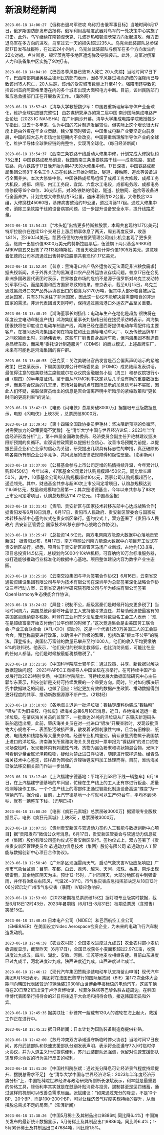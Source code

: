 # 新浪财经新闻
`2023-06-18 14:06:27` 【俄称击退乌军进攻 乌称打击俄军事目标】当地时间6月17日，俄罗斯国防部发布战报称，俄军利用高精度武器对乌军的一处决策中心实施了打击。此外，乌军继续在南顿涅茨克、扎波罗热和顿涅茨克方向发起进攻，俄方击退乌军在多方向的进攻，乌军过去一天的损失超过235人。乌克兰武装部队总参谋部17日发布战报称，在过去24小时内，乌克兰武装部队与俄军在多个方向发生约22次对战。卢甘斯克、顿涅茨克等多地区遭炮弹及导弹袭击。此外，乌军对俄军人力和装备集中区实施了9次打击。

`2023-06-18 14:04:10` 【巴西冬季风暴已致15人死亡 20人失踪】当地时间17日下午，巴西南部南里奥格兰德州民防部门表示，因冬季风暴过境而造成的强降雨已导致该州15人死亡，20人失踪，该州的受灾城市数量上升至41个。强降雨还导致包括该州首府阿雷格里港在内的多个城市出现大面积电力中断。目前，该州民防部门和应急救援部门正在开展救灾工作。（海外网）

`2023-06-18 13:57:43` 【清华大学教授魏少军：中国要重新理解半导体产业全球化，维护全球供应链完整性】 由芯谋研究承办的第二届中国·南沙国际集成电路产业论坛（2023 IC NANSHA）在广州南沙开幕。清华大学集成电路学院教授魏少军指出，过去十多年来，认为中国的芯片制造发展较快，但实际上这个增长很大程度上是由外资在华企业贡献。魏少军同时强调，中国集成电路产业要坚定向前发展，中国的超大芯片市场地位短期内不会改变。中国要重新理解半导体产业的全球化，维护半导体全球供应链的完整性，实现再全球化。（每日经济新闻）

`2023-06-18 13:54:37` 【西南三条铁路干线启动大修集中修，计划完成大修换轨约75公里】中国铁路成都局消息，我国西南三条重要铁路干线——成渝铁路、宝成铁路、内六铁路于17日晚开始为期47天的大修集中修。17日深夜，中国铁路成都局集团公司8千多名工作人员在线路上开始对钢轨、隧道、接触网、道岔等设备进行全面养护。本次大修集中修，中国铁路成都局组织了成都工务大修段、成都工务大机段，成都、绵阳、内江工务段，宜宾、六盘水工电段，成都电务段、成都电务维修段等19个单位、36支队伍，对3条铁路的钢轨、隧道、接触网、道岔等设备进行全面养护。计划完成大修换轨约75公里，道床清筛约122公里，大修换岔124组，大修换枕45060根，基床病害整治约19公里，道岔清筛117组。通过大修集中修，消除三条铁路干线的设备病害问题，进一步提升设备安全水平，提升线路质量。

`2023-06-18 13:54:33` 【“木头姐”出售更多特斯拉股票，本周共套现约1.17亿美元】特斯拉股价在连续13个交易日上涨后稍事休息了两天，周五再度反弹，收涨1.81%，至260.54美元。凯茜·伍德的方舟投资管理公司借此机会套现了更多资金。继周一出售价值9800万美元的特斯拉股票后，伍德旗下两只基金ARKK和ARKW周五又出售了73113股特斯拉，按当天收盘价计算价值1905万美元。这意味着伍德的公司本周通过出售特斯拉股票共套现约1.17亿美元。

`2023-06-18 13:52:04` 【普京：黑海港口农产品外运协议无法满足非洲粮食需求】据央视新闻，关于外界关注的黑海港口农产品外运协议存续问题，普京17日在会见非洲多国政要代表团时表示，世界粮食市场的危机不是源于俄罗斯对乌克兰发动特别军事行动，而是美国和西方国家导致的结果。普京表示，截至6月15日，乌克兰通过黑海港口农产品外运协议出口的粮食为3170万吨，但其中大部分粮食被运往发达国家，只有3.1%运往了非洲国家，因此这一协议不能解决最需要粮食的非洲国家的需求。非洲代表团当天则呼吁，保持通过黑海港口外运农产品至关重要。

`2023-06-18 13:48:19` 【鸿海董事长刘扬伟：电动车生产在地化是趋势 很快将在印度设立电动车制造产线】鸿海集团董事长刘扬伟日前在接受采访时表示，鸿海集团很快将在印度设立电动车制造产线，鸿海已经在墨西哥提供电动车零配件给主要客户。在被问及鸿海集团如何在特斯拉和比亚迪等电动车大厂、以及传统品牌车厂之间脱颖而出时，刘扬伟表示，这些车厂销售自身品牌车款，但鸿海集团不制造自身品牌车款，而采用“委托设计制造服务”（CDMS）的商业模式，上述品牌车厂，未来有可能也是鸿海集团的客户群。

`2023-06-18 13:46:55` 【巴克莱：关注美联储官员发言是否会偏离声明暗示的紧缩政策】巴克莱表示，下周美国联邦公开市场委员会（FOMC）成员陆续发表讲话，最值得注意的是美联储主席鲍威尔在众议院金融服务小组（周三）和参议院银行小组（周四）的半年度证词。鉴于自从FOMC利率决定以后几乎没有新的重要数据出炉，而且在会议后的几天里，市场对最新的点阵图所显示的加息信号并不买账，因此人们怀疑，美联储官员给出的信息是否会偏离声明中所暗示的紧缩政策和“更长时间的更高利率”的说法。

`2023-06-18 13:42:13` 【电影《闪电侠》总票房破8000万】据猫眼专业版数据显示，电影《闪电侠》上映3天 ，总票房破8000万。

`2023-06-18 13:39:43` 【第十四届全国政协委员尹艳林：坚决阻断预期的负循环，对需要加力的政策要毫不犹豫】 在“清华大学中国与世界经济论坛：2023年半年度经济形势分析”上，第十四届全国政协委员、经济委员会副主任尹艳林建议坚决阻断预期的负循环。宏观调控政策要以提振社会信心、改善市场预期为前提，以提振民营企业和企业家的信心为关键，研究提出几项具有标志性的举措，真正破除影响各类所有制企业公平竞争、共同发展的法律法规障碍和隐性壁垒。（澎湃新闻）

`2023-06-18 13:37:00` 【公募基金参与上市公司定增的热情持续升温，今年累计认购超450亿】 今年以来，47家基金公司累计认购规模超450亿元，同比增长超50%。其中，10家基金公司的认购规模超过10亿元，两家公司认购规模超百亿，遥遥领先。其中，财通基金共参与超90次上市公司定增项目，认购总规模达到119.69亿元，数量和规模均位居第一；其次是诺德基金，今年以来共参与了88次上市公司定增项目，认购总规模达114.72亿元。（中国基金报）

`2023-06-18 13:31:43` 【贵阳、贵安新区与国家技术转移东部中心达成战略合作】据贵阳发布6月18日消息，6月17日，贵阳市人民政府、贵安新区管委会与国家技术转移东部中心签约仪式在贵安新区举行。签约仪式上，双方签署了《贵阳市人民政府 贵安新区管委会 国家技术转移东部中心战略合作协议》。

`2023-06-18 13:25:47` 【总投资14.5亿元，南方电网南方能源大数据中心落地贵安新区】 据贵阳发布，6月17日，南方电网公司南方能源大数据中心项目开工仪式在贵安新区举行。据悉，项目位于贵安新区直管区马场产业新城，占地约133.8亩，项目总投资14.5亿元，总规划约5000个10kW机柜，可容纳约10万台标准服务器，拟打造能够推动行业标准化的数据中心基地。项目整体建设内容为数字产业生态园。

`2023-06-18 13:25:26` 【云南交投集团与华为签署合作协议】6月16日，云南省交通投资建设集团有限公司与华为技术有限公司在深圳华为总部签署深化战略合作协议三年行动方案，云南省交通科学研究院有限公司与华为终端有限公司签署OpenHarmony生态使能合作协议。

`2023-06-18 13:24:32` 【拜登：税制不公，超级富豪们是时候开始交更多税了】当地时间周六，美国总统拜登呼吁蓝领工人支持他寻求连任，并帮助他迫使最富有的美国富豪缴纳更多税款。拜登在工业州宾夕法尼亚州对数百名工会工人表示：“现在是超级富豪开始支付他们公平份额的时候了。”这次竞选集会是由美国劳工联合会-产业工会联合会（AFL-CIO）资助的，这是一个代表1250万美国工人的工会联合会。拜登称需要进行改革，以确保中产阶级的繁荣，包括改革“根本不公平”的税法。拜登指出，美国亿万富翁的数量已攀升至约1000人，他们的收入平均要缴纳8%的联邦税。他表示，“他们支付的税率比教师低，也比消防员低，可能比在座的任何人都低。他们是时候按最低税额缴税了。”

`2023-06-18 13:21:26` 【中国科学院院士郭华东：通过政策、共享、新数据以解决数据短缺问题】 2023年APEC工商领导人中国论坛在京举行。在可持续中国产业发展行动2023特别专场，中国科学院院士、可持续发展大数据国际研究中心主任郭华东表示，科技创新是支持可持续发展的一个重要方向。同时，针对如何解决研究中数据缺乏的问题，也做了回应：制定更加有效的数据产生政策、推动数据得到更好程度的共享、推动新数据源源不断产生。（21财经）

`2023-06-18 13:18:03` 【各地海关退运一批洋垃圾：镍钴锂废料伪装成“镍钴粉” “铝块”实为旧橡胶、电线皮】据海关总署6月18日消息，近日，各地海关退运一批洋垃圾。在肇庆海关关员的监管下，一批重达24吨的洋垃圾从广东肇庆新港码头装船退运出境。此前，肇庆海关关员在对一批进口“铝块”开展查验时，发现该批货物大小规格不一，表面脏污破损严重，散发着浓烈刺激性气味，且含有旧橡胶、纸皮、电线皮和线路板等大量夹杂物。经送专业机构鉴别，确认该批货物属于我国禁止进口的洋垃圾。济南海关所属潍坊海关关员在对一票申报为“镍钴粉”的进口货物现场查检时，发现箱体内有刺激性气味，货物为黑色粉末和块状物混合物，光照下可看到少量金属光泽颗粒物，疑似为禁止进口洋垃圾，随即进行取样送检。经青岛海关技术中心鉴定，该样品为回收的含镍钴锂废料加工处理而得。目前，潍坊海关已依法移交相关部门作进一步处理。

`2023-06-18 13:17:40` 【上汽福建宁德基地：平均不到58秒下线一辆整车】6月18日，在上汽福建宁德基地的车间里，忙碌在生产线上的工人正有序进行钣金、质量检测等操作工序。一个个生产线上的零部件正通过智能化制造设备高速“蝶变”为一辆辆汽车。据介绍，目前，上汽宁德基地一小时就可以生产63台车，平均不到58秒，就有一辆整车下线。（光明日报）

`2023-06-18 13:08:20` 【电影《疯狂元素城》总票房破3000万】据猫眼专业版数据显示，电影《疯狂元素城》上映3天 ，总票房破3000万。

`2023-06-18 13:07:55` 【贵州贵安新区与软通动力签约人工智能与数据创新中心项目】据“贵阳发布”微信公众号消息，6月17日，贵安新区管委会与软通动力信息技术（集团）股份有限公司签约仪式在贵安新区举行。签约仪式上，双方签署了《贵州贵安新区管理委员会 软通动力信息技术（集团）股份有限公司 软通动力人工智能与数据创新中心项目合作协议》。

`2023-06-18 12:58:40` 【广州多区现强雷雨天气，启动气象灾害Ⅳ级应急响应】广州市气象台监测：目前，花都、白云、荔湾、越秀、天河、海珠、番禺、南沙出现强雷雨，其余地区阴天为主。预计12-15时，广州市阴天，大部分地区有中到强雷雨，并伴有8级左右阵风，气温26~31℃。市气象灾害应急指挥部决定从18日12时06分起启动广州市气象灾害（暴雨）Ⅳ级应急响应。

`2023-06-18 12:53:08` 【2023暑期档总票房破15亿】据灯塔专业版实时数据，截至6月18日12时43分，2023年暑期档（6月1日-8月31日）档期总票房（含预售）突破15亿。

`2023-06-18 12:48:45` 日本电产公司（NIDEC）和巴西航空工业公司（EMBRAER）在美国设立Nidec Aerospace合资企业，为未来的电动飞行汽车制造发动机。

`2023-06-18 12:46:38` 【农业农村部：全国麦收进度过九成五】农业农村部小麦机收调度显示，截至昨天（6月17日），全国已收获冬小麦面积超过2.97亿亩，收获进度过九成五。四川、湖北、安徽、河南、江苏等地麦收相继告捷。目前山东进度已过九成半，河北进度过九成，陕西进度近九成，山西进度过七成半。

`2023-06-18 12:46:12` 【现代汽车集团赞助涂装电动车队支持釜山申博】现代汽车集团6月18日表示，集团将在法国巴黎举行的国际展览局（BIE）第172次全体大会期间向韩国代表团赞助10辆涂装2030釜山世博会申报标语的电动汽车。这些车辆将在20日至21日出没于卢浮宫博物馆、埃菲尔铁塔等巴黎名胜古迹周边。在韩国申博代表团举行招待会的21日将往返于大会场和招待会场，接送韩国团员和外宾。

`2023-06-18 12:45:35` 据美联社：菲律宾一艘载有120人的渡轮在海上起火，救援工作正在进行中。

`2023-06-18 12:45:23` 据日经新闻：日本计划为国防装备制造商提供补贴。

`2023-06-18 12:42:00` 【苏丹冲突双方承诺遵守新临时停火协议】当地时间17日夜间，苏丹武装部队和快速支援部队分别发表声明，表示将全面遵守72小时临时停火协议，并为人道主义行动提供便利。苏丹武装部队还强调，保留对快速支援部队违反停火协议的行为进行反击的权利。

`2023-06-18 12:41:20` 【中国社科院张斌：通过充分降息可让经济景气程度持续提升、摆脱总需求不足】 在“清华大学中国与世界经济论坛：2023年半年度经济形势分析”上，中国社科院世界经济与政治研究所副所长张斌表示，利率就是最重要的价格工具，降低利率其实就是在鼓励补贴消费与投资，遏制甚至是惩罚储蓄，通过这样的机制可以改善总需求局面。张斌建议：“如果通过充分的降息，不是10个BP、20个BP，而是100-200个BP，可以让经济景气程度实现持续的提升，从而摆脱总需求不足的局面。”（澎湃新闻）

`2023-06-18 12:38:26` 【中国5月稀土及其制品出口9886吨 同比降6.4%】中国海关发布的最新统计数据显示，5月份稀土及其制品出口9886吨，同比降6.4%；1-5月累计稀土及其制品出口47684吨，同比降1.5%。

